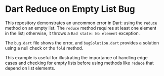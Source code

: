# Dart Reduce on Empty List Bug

This repository demonstrates an uncommon error in Dart: using the `reduce` method on an empty list.  The `reduce` method requires at least one element in the list; otherwise, it throws a `Bad state: No element` exception.

The `bug.dart` file shows the error, and `bugSolution.dart` provides a solution using a null check or the `fold` method. 

This example is useful for illustrating the importance of handling edge cases and checking for empty lists before using methods like `reduce` that depend on list elements.